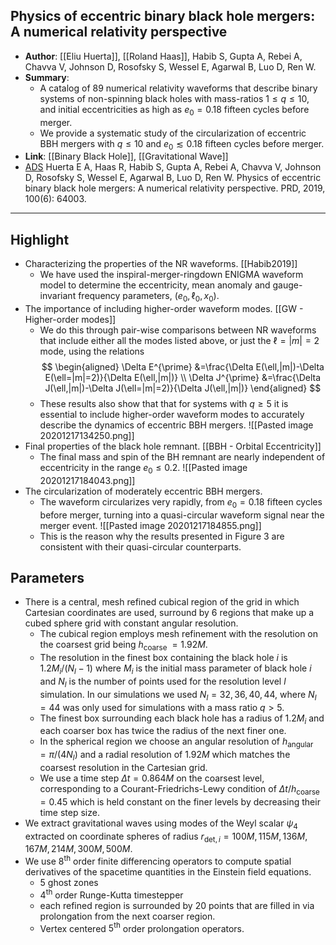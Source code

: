 ## Physics of eccentric binary black hole mergers: A numerical relativity perspective

- **Author**: [[Eliu Huerta]], [[Roland Haas]], Habib S, Gupta A, Rebei A, Chavva V, Johnson D, Rosofsky S, Wessel E, Agarwal B, Luo D, Ren W.
- **Summary**:
	- A catalog of 89 numerical relativity waveforms that describe binary systems of non-spinning black holes with mass-ratios $1 \leq q \leq 10,$ and initial eccentricities as high as $e_{0}=0.18$ fifteen cycles before merger.
	- We provide a systematic study of the circularization of eccentric BBH mergers with $q \leq 10$ and $e_{0} \lesssim 0.18$ fifteen cycles before merger.
- **Link**: [[Binary Black Hole]], [[Gravitational Wave]]
- [ADS](https://ui.adsabs.harvard.edu/abs/2019PhRvD.100f4003H) Huerta E A, Haas R, Habib S, Gupta A, Rebei A, Chavva V, Johnson D, Rosofsky S, Wessel E, Agarwal B, Luo D, Ren W. Physics of eccentric binary black hole mergers: A numerical relativity perspective. PRD, 2019, 100(6): 64003.

___

## Highlight

- Characterizing the properties of the NR waveforms. [[Habib2019]]
	- We have used the inspiral-merger-ringdown ENIGMA waveform model to determine the eccentricity, mean anomaly and gauge-invariant frequency parameters, $\left(e_{0}, \ell_{0}, x_{0}\right)$.
- The importance of including higher-order waveform modes. [[GW - Higher-order modes]]
	- We do this through pair-wise comparisons between NR waveforms that include either all the modes listed above, or just the $\ell=|m|=2$ mode, using the relations
		$$
	\begin{aligned}
	\Delta E^{\prime} &=\frac{\Delta E(\ell,|m|)-\Delta E(\ell=|m|=2)}{\Delta E(\ell,|m|)} \\
	\Delta J^{\prime} &=\frac{\Delta J(\ell,|m|)-\Delta J(\ell=|m|=2)}{\Delta J(\ell,|m|)}
	\end{aligned}
	$$
	-  These results also show that that for systems with $q \geq 5$ it is essential to include higher-order waveform modes to accurately describe the dynamics of eccentric BBH mergers.
		![[Pasted image 20201217134250.png]]
- Final properties of the black hole remnant. [[BBH - Orbital Eccentricity]]
	- The final mass and spin of the BH remnant are nearly independent of eccentricity in the range $e_{0} \leq 0.2$.
		![[Pasted image 20201217184043.png]]
- The circularization of moderately eccentric BBH mergers.
	- The waveform circularizes very rapidly, from $e_{0}=0.18$ fifteen cycles before merger, turning into a quasi-circular waveform signal near the merger event.
		![[Pasted image 20201217184855.png]]
	- This is the reason why the results presented in Figure 3 are consistent with their quasi-circular counterparts.

## Parameters

- There is a central, mesh refined cubical region of the grid in which Cartesian coordinates are used, surround by 6 regions that make up a cubed sphere grid with constant angular resolution.
	- The cubical region employs mesh refinement with the resolution on the coarsest grid being $h_{\text {coarse }}=1.92 M$.
	- The resolution in the finest box containing the black hole $i$ is $1.2 M_{i} /\left(N_{l}-1\right)$ where $M_{i}$ is the initial mass parameter of black hole $i$ and $N_{l}$ is the number of points used for the resolution level $l$ simulation. In our simulations we used $N_{l}=32,36,40,44$, where $N_{l}=44$ was only used for simulations with a mass ratio $q>5$.
	- The finest box surrounding each black hole has a radius of $1.2 M_{i}$ and each coarser box has twice the radius of the next finer one.
	- In the spherical region we choose an angular resolution of $h_{\text {angular }}=\pi /\left(4 N_{l}\right)$ and a radial resolution of $1.92 M$ which matches the coarsest resolution in the Cartesian grid.
	- We use a time step $\Delta t=0.864 M$ on the coarsest level, corresponding to a Courant-Friedrichs-Lewy condition of $\Delta t / h_{\text {coarse }}=0.45$ which is held constant on the finer levels by decreasing their time step size.
- We extract gravitational waves using modes of the Weyl scalar $\psi_{4}$ extracted on coordinate spheres of radius $r_{\mathrm{det}, i}=100 M, 115 M, 136 M, 167 M, 214 M, 300 M, 500 M$.
- We use $8^{\mathrm{th}}$ order finite differencing operators to compute spatial derivatives of the spacetime quantities in the Einstein field equations.
	- 5 ghost zones
	- $4^{\mathrm{th}}$ order Runge-Kutta timestepper
	- each refined region is surrounded by 20 points that are filled in via prolongation from the next coarser region.
	- Vertex centered $5^{\mathrm{th}}$ order prolongation operators.